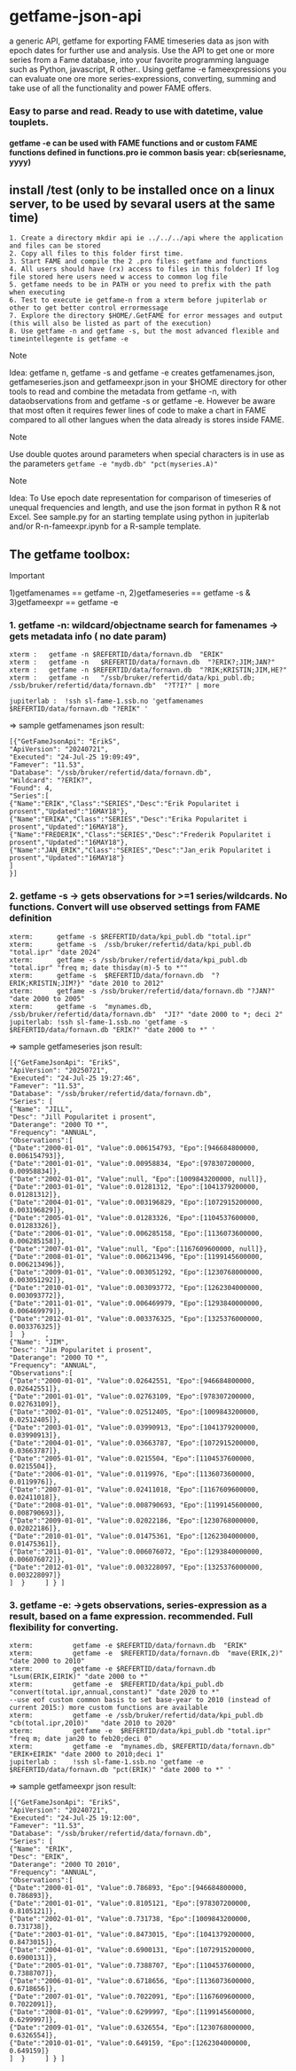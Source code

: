 # getfame-json-api
a generic API, getfame for exporting FAME timeseries data as json with epoch dates for further use and analysis.
Use the API to get one or more series from a Fame database, into your favorite programming language such as Python, javascript, R other..
Using getfame -e fameexpressions you can evaluate one ore more series-expressions, converting, summing and take use of all the functionality and power FAME offers. 
### Easy to parse and read. Ready to use with datetime, value touplets. 
#### getfame -e can be used with FAME functions and or custom FAME functions defined in functions.pro ie common basis year: cb(seriesname, yyyy)

## install /test (only to be installed once on a linux server, to be used by sevaral users at the same time)
```
1. Create a directory mkdir api ie ../../../api where the application and files can be stored
2. Copy all files to this folder first time.
3. Start FAME and compile the 2 .pro files: getfame and functions
4. All users should have (rx) access to files in this folder) If log file stored here users need w access to common log file
5. getfame needs to be in PATH or you need to prefix with the path when executing
6. Test to execute ie getfame-n from a xterm before jupiterlab or other to get better control errormessage
7. Explore the directory $HOME/.GetFAME for error messages and output (this will also be listed as part of the execution)
8. Use getfame -n and getfame -s, but the most advanced flexible and timeintellegente is getfame -e 
```

>[!NOTE]
>Idea: getfame n, getfame -s and getfame -e creates getfamenames.json, getfameseries.json and getfameexpr.json in your $HOME directory for other tools to read and combine the metadata from getfame -n,  with dataobservations from and getfame -s or getfame -e. However be aware that most often it requires fewer lines of code to make a chart in FAME compared to all other langues when the data already is stores inside FAME.


>[!NOTE]
>Use double quotes around parameters when special characters is in use as the parameters ```getfame -e "mydb.db" "pct(myseries.A)" ```


>[!NOTE]
>Idea: To Use epoch date representation for comparison of timeseries of unequal frequencies and length, and use the json format in python R & not Excel. See sample.py for an starting template using python in jupiterlab and/or R-n-fameexpr.ipynb for a R-sample template.

## The getfame toolbox:
> [!IMPORTANT]
> 1)getfamenames == getfame -n, 2)getfameseries == getfame -s  & 3)getfameexpr == getfame -e


### 1. getfame -n:  wildcard/objectname search for famenames -> gets metadata info ( no date param)

```
xterm :   getfame -n $REFERTID/data/fornavn.db  "ERIK"
xterm :   getfame -n   $REFERTID/data/fornavn.db  "?ERIK?;JIM;JAN?"
xterm :   getfame -n $REFERTID/data/fornavn.db  "?RIK;KRISTIN;JIM,HE?"
xterm :   getfame -n   "/ssb/bruker/refertid/data/kpi_publ.db; /ssb/bruker/refertid/data/fornavn.db"  "?T?I?" | more

jupiterlab :  !ssh sl-fame-1.ssb.no 'getfamenames $REFERTID/data/fornavn.db "?ERIK" '
```
=> sample getfamenames json result:
```
[{"GetFameJsonApi": "ErikS",
"ApiVersion": "20240721",
"Executed": "24-Jul-25 19:09:49",
"Famever": "11.53",
"Database": "/ssb/bruker/refertid/data/fornavn.db",
"Wildcard": "?ERIK?",
"Found": 4,
"Series":[
{"Name":"ERIK","Class":"SERIES","Desc":"Erik Popularitet i prosent","Updated":"16MAY18"},
{"Name":"ERIKA","Class":"SERIES","Desc":"Erika Popularitet i prosent","Updated":"16MAY18"},
{"Name":"FREDERIK","Class":"SERIES","Desc":"Frederik Popularitet i prosent","Updated":"16MAY18"},
{"Name":"JAN_ERIK","Class":"SERIES","Desc":"Jan_erik Popularitet i prosent","Updated":"16MAY18"}
]
}]
```

### 2. getfame -s -> gets observations for >=1 series/wildcards. No functions.  Convert will use observed settings from FAME definition
```
xterm:      getfame -s $REFERTID/data/kpi_publ.db "total.ipr" 
xterm:      getfame -s  /ssb/bruker/refertid/data/kpi_publ.db "total.ipr" "date 2024"
xterm:      getfame -s /ssb/bruker/refertid/data/kpi_publ.db "total.ipr" "freq m; date thisday(m)-5 to *""
xterm:      getfame -s  $REFERTID/data/fornavn.db  "?ERIK;KRISTIN;JIM?}" "date 2010 to 2012"
xterm:      getfame -s /ssb/bruker/refertid/data/fornavn.db "?JAN?" "date 2000 to 2005"
xterm:      getfame -s  "mynames.db, /ssb/bruker/refertid/data/fornavn.db"  "JI?" "date 2000 to *; deci 2"
jupiterlab: !ssh sl-fame-1.ssb.no 'getfame -s $REFERTID/data/fornavn.db "ERIK?" "date 2000 to *" '
```
=> sample getfameseries json result:
  ```
[{"GetFameJsonApi": "ErikS",
"ApiVersion": "20250721",
"Executed": "24-Jul-25 19:27:46",
"Famever": "11.53",
"Database": "/ssb/bruker/refertid/data/fornavn.db",
"Series": [  
{"Name": "JILL",
"Desc": "Jill Popularitet i prosent",
"Daterange": "2000 TO *",
"Frequency": "ANNUAL",
"Observations":[
{"Date":"2000-01-01", "Value":0.006154793, "Epo":[946684800000, 0.006154793]},
{"Date":"2001-01-01", "Value":0.00958834, "Epo":[978307200000, 0.00958834]},
{"Date":"2002-01-01", "Value":null, "Epo":[1009843200000, null]},
{"Date":"2003-01-01", "Value":0.01281312, "Epo":[1041379200000, 0.01281312]},
{"Date":"2004-01-01", "Value":0.003196829, "Epo":[1072915200000, 0.003196829]},
{"Date":"2005-01-01", "Value":0.01283326, "Epo":[1104537600000, 0.01283326]},
{"Date":"2006-01-01", "Value":0.006285158, "Epo":[1136073600000, 0.006285158]},
{"Date":"2007-01-01", "Value":null, "Epo":[1167609600000, null]},
{"Date":"2008-01-01", "Value":0.006213496, "Epo":[1199145600000, 0.006213496]},
{"Date":"2009-01-01", "Value":0.003051292, "Epo":[1230768000000, 0.003051292]},
{"Date":"2010-01-01", "Value":0.003093772, "Epo":[1262304000000, 0.003093772]},
{"Date":"2011-01-01", "Value":0.006469979, "Epo":[1293840000000, 0.006469979]},
{"Date":"2012-01-01", "Value":0.003376325, "Epo":[1325376000000, 0.003376325]}
]  }     ,
{"Name": "JIM",
"Desc": "Jim Popularitet i prosent",
"Daterange": "2000 TO *",
"Frequency": "ANNUAL",
"Observations":[
{"Date":"2000-01-01", "Value":0.02642551, "Epo":[946684800000, 0.02642551]},
{"Date":"2001-01-01", "Value":0.02763109, "Epo":[978307200000, 0.02763109]},
{"Date":"2002-01-01", "Value":0.02512405, "Epo":[1009843200000, 0.02512405]},
{"Date":"2003-01-01", "Value":0.03990913, "Epo":[1041379200000, 0.03990913]},
{"Date":"2004-01-01", "Value":0.03663787, "Epo":[1072915200000, 0.03663787]},
{"Date":"2005-01-01", "Value":0.0215504, "Epo":[1104537600000, 0.0215504]},
{"Date":"2006-01-01", "Value":0.0119976, "Epo":[1136073600000, 0.0119976]},
{"Date":"2007-01-01", "Value":0.02411018, "Epo":[1167609600000, 0.02411018]},
{"Date":"2008-01-01", "Value":0.008790693, "Epo":[1199145600000, 0.008790693]},
{"Date":"2009-01-01", "Value":0.02022186, "Epo":[1230768000000, 0.02022186]},
{"Date":"2010-01-01", "Value":0.01475361, "Epo":[1262304000000, 0.01475361]},
{"Date":"2011-01-01", "Value":0.006076072, "Epo":[1293840000000, 0.006076072]},
{"Date":"2012-01-01", "Value":0.003228097, "Epo":[1325376000000, 0.003228097]}
]  }     ] } ]   
```


### 3. getfame -e:  ->gets observations, series-expression as a result, based on a fame expression. recommended. Full flexibility for converting.
```
xterm:          getfame -e $REFERTID/data/fornavn.db  "ERIK"
xterm:          getfame -e  $REFERTID/data/fornavn.db  "mave(ERIK,2)" "date 2000 to 2010"
xterm:          getfame -e $REFERTID/data/fornavn.db  "Lsum(ERIK,EIRIK)" "date 2000 to *"
xterm:          getfame -e  $REFERTID/data/kpi_publ.db "convert(total.ipr,annual,constant)" "date 2020 to *"
--use eof custom common basis to set base-year to 2010 (instead of current 2015:) more custom functions are available
xterm:          getfame -e /ssb/bruker/refertid/data/kpi_publ.db "cb(total.ipr,2010)"   "date 2010 to 2020"   
xterm:          getfame -e  $REFERTID/data/kpi_publ.db "total.ipr" "freq m; date jan20 to feb20;deci 0"
xterm:          getfame -e  "mynames.db, $REFERTID/data/fornavn.db"  "ERIK+EIRIK" "date 2000 to 2010;deci 1"
jupiterlab :    !ssh sl-fame-1.ssb.no 'getfame -e $REFERTID/data/fornavn.db "pct(ERIK)" "date 2000 to *" '
```
=> sample getfameexpr json result:
 ```
[{"GetFameJsonApi": "ErikS",
"ApiVersion": "20240721",
"Executed": "24-Jul-25 19:12:00",
"Famever": "11.53",
"Database": "/ssb/bruker/refertid/data/fornavn.db",
"Series": [  
{"Name": "ERIK",
"Desc": "ERIK",
"Daterange": "2000 TO 2010",
"Frequency": "ANNUAL",
"Observations":[
{"Date":"2000-01-01", "Value":0.786893, "Epo":[946684800000, 0.786893]},
{"Date":"2001-01-01", "Value":0.8105121, "Epo":[978307200000, 0.8105121]},
{"Date":"2002-01-01", "Value":0.731738, "Epo":[1009843200000, 0.731738]},
{"Date":"2003-01-01", "Value":0.8473015, "Epo":[1041379200000, 0.8473015]},
{"Date":"2004-01-01", "Value":0.6900131, "Epo":[1072915200000, 0.6900131]},
{"Date":"2005-01-01", "Value":0.7388707, "Epo":[1104537600000, 0.7388707]},
{"Date":"2006-01-01", "Value":0.6718656, "Epo":[1136073600000, 0.6718656]},
{"Date":"2007-01-01", "Value":0.7022091, "Epo":[1167609600000, 0.7022091]},
{"Date":"2008-01-01", "Value":0.6299997, "Epo":[1199145600000, 0.6299997]},
{"Date":"2009-01-01", "Value":0.6326554, "Epo":[1230768000000, 0.6326554]},
{"Date":"2010-01-01", "Value":0.649159, "Epo":[1262304000000, 0.649159]}
]  }     ] } ]   
```
